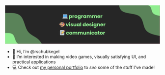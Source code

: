 ![](github-banner.png)

- 👋 Hi, I’m @rschubkegel
- 👀 I’m interested in making video games, visually satisfying UI, and practical applications
- 💻 Check out [my personal portfolio](https://rschubkegel.github.io/) to *see* some of the stuff I've made!

<!---
rschubkegel/rschubkegel is a ✨ special ✨ repository because its `README.md` (this file) appears on your GitHub profile.
You can click the Preview link to take a look at your changes.
--->
